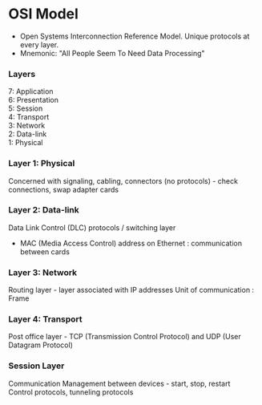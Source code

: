 # OSI Model
-  Open Systems Interconnection Reference Model. Unique protocols at every layer.
-  Mnemonic: "All People Seem To Need Data Processing"

### Layers
7: Application  
6: Presentation  
5: Session  
4: Transport  
3: Network  
2: Data-link  
1: Physical  

### Layer 1: Physical
Concerned with signaling, cabling, connectors (no protocols) - check connections, swap adapter cards

### Layer 2: Data-link
Data Link Control (DLC) protocols / switching layer
- MAC (Media Access Control) address on Ethernet : communication between cards

### Layer 3: Network
Routing layer - layer associated with IP addresses
Unit of communication : Frame 

### Layer 4: Transport
Post office layer - TCP (Transmission Control Protocol) and UDP (User Datagram Protocol)

### Session Layer
Communication Management between devices - start, stop, restart  
Control protocols, tunneling protocols



  
